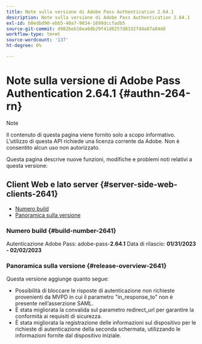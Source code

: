 ```yaml
---
title: Note sulla versione di Adobe Pass Authentication 2.64.1
description: Note sulla versione di Adobe Pass Authentication 2.64.1
exl-id: b0edbd90-ebb5-40a7-9034-1699dccfadb5
source-git-commit: d982beb16ea0db29f41d0257d8332fd4a07a84d8
workflow-type: tm+mt
source-wordcount: '137'
ht-degree: 0%

---
```


# Note sulla versione di Adobe Pass Authentication 2.64.1 {#authn-264-rn}

>[!NOTE]
>
>Il contenuto di questa pagina viene fornito solo a scopo informativo. L’utilizzo di questa API richiede una licenza corrente da Adobe. Non è consentito alcun uso non autorizzato.

Questa pagina descrive nuove funzioni, modifiche e problemi noti relativi a questa versione:

## Client Web e lato server {#server-side-web-clients-2641}

* [Numero build](#build-number-2641)
* [Panoramica sulla versione](#release-overview-2641)

### Numero build {#build-number-2641}

Autenticazione Adobe Pass: adobe-pass-**2.64.1**
Data di rilascio: **01/31/2023 - 02/02/2023**

### Panoramica sulla versione {#release-overview-2641}

Questa versione aggiunge quanto segue:

* Possibilità di bloccare le risposte di autenticazione non richieste provenienti da MVPD in cui il parametro &quot;in_response_to&quot; non è presente nell’asserzione SAML.
* È stata migliorata la convalida sul parametro redirect_url per garantire la conformità ai requisiti di sicurezza.
* È stata migliorata la registrazione delle informazioni sul dispositivo per le richieste di autenticazione della seconda schermata, utilizzando le informazioni fornite dal dispositivo iniziale.
